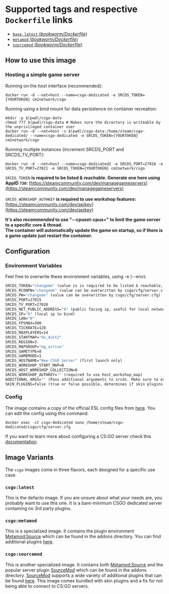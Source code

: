 # Supported tags and respective `Dockerfile` links

- [`base`, `latest` (*bookworm/Dockerfile*)](https://github.com/nuxencs/CSGO-Docker/blob/master/bookworm/Dockerfile)
- [`metamod` (*bookworm/Dockerfile*)](https://github.com/nuxencs/CSGO-Docker/blob/master/bookworm/Dockerfile)
- [`sourcemod` (*bookworm/Dockerfile*)](https://github.com/nuxencs/CSGO-Docker/blob/master/bookworm/Dockerfile)

## How to use this image

### Hosting a simple game server

Running on the *host* interface (recommended):<br/>

```console
docker run -d --net=host --name=csgo-dedicated -e SRCDS_TOKEN={YOURTOKEN} cm2network/csgo
```

Running using a bind mount for data persistence on container recreation:

```console
mkdir -p $(pwd)/csgo-data
chmod 777 $(pwd)/csgo-data # Makes sure the directory is writeable by the unprivileged container user
docker run -d --net=host -v $(pwd)/csgo-data:/home/steam/csgo-dedicated/ --name=csgo-dedicated -e SRCDS_TOKEN={YOURTOKEN} cm2network/csgo
```

Running multiple instances (increment SRCDS_PORT and SRCDS_TV_PORT):

```console
docker run -d --net=host --name=csgo-dedicated2 -e SRCDS_PORT=27016 -e SRCDS_TV_PORT=27021 -e SRCDS_TOKEN={YOURTOKEN} cm2network/csgo
```

`SRCDS_TOKEN` **is required to be listed & reachable. Generate one here using AppID `730`:**
[https://steamcommunity.com/dev/managegameservers](https://steamcommunity.com/dev/managegameservers)<br/><br/>
`SRCDS_WORKSHOP_AUTHKEY` **is required to use workshop features:**
[https://steamcommunity.com/dev/apikey](https://steamcommunity.com/dev/apikey)<br/>

**It's also recommended to use "--cpuset-cpus=" to limit the game server to a specific core & thread.**<br/>
**The container will automatically update the game on startup, so if there is a game update just restart the container.**

## Configuration

### Environment Variables

Feel free to overwrite these environment variables, using -e (--env):

```dockerfile
SRCDS_TOKEN="changeme" (value is is required to be listed & reachable, retrieve token here (AppID 730): https://steamcommunity.com/dev/managegameservers)
SRCDS_RCONPW="changeme" (value can be overwritten by csgo/cfg/server.cfg)
SRCDS_PW="changeme" (value can be overwritten by csgo/cfg/server.cfg)
SRCDS_PORT=27015
SRCDS_TV_PORT=27020
SRCDS_NET_PUBLIC_ADDRESS="0" (public facing ip, useful for local network setups)
SRCDS_IP="0" (local ip to bind)
SRCDS_LAN="0"
SRCDS_FPSMAX=300
SRCDS_TICKRATE=128
SRCDS_MAXPLAYERS=14
SRCDS_STARTMAP="de_dust2"
SRCDS_REGION=3
SRCDS_MAPGROUP="mg_active"
SRCDS_GAMETYPE=0
SRCDS_GAMEMODE=1
SRCDS_HOSTNAME="New CSGO Server" (first launch only)
SRCDS_WORKSHOP_START_MAP=0
SRCDS_HOST_WORKSHOP_COLLECTION=0
SRCDS_WORKSHOP_AUTHKEY="" (required to use host_workshop_map)
ADDITIONAL_ARGS="" (Pass additional arguments to srcds. Make sure to escape correctly!)
SKIN_PLUGINS=false (true or false possible, determines if skin plugins should be installed)
```

### Config

The image contains a copy of the official ESL config files from [here](https://play.eslgaming.com/download/26251762/). You can edit the config using this command:

```console
docker exec -it csgo-dedicated nano /home/steam/csgo-dedicated/csgo/cfg/server.cfg
```

If you want to learn more about configuring a CS:GO server check this [documentation](https://developer.valvesoftware.com/wiki/Counter-Strike:_Global_Offensive_Dedicated_Servers#Advanced_Configuration).

## Image Variants

The `csgo` images come in three flavors, each designed for a specific use case.

### `csgo:latest`

This is the defacto image. If you are unsure about what your needs are, you probably want to use this one. It is a bare-minimum CSGO dedicated server containing no 3rd party plugins.<br/>

### `csgo:metamod`

This is a specialized image. It contains the plugin environment [Metamod:Source](https://www.sourcemm.net) which can be found in the addons directory. You can find additional plugins [here](https://www.sourcemm.net/plugins).

### `csgo:sourcemod`

This is another specialized image. It contains both [Metamod:Source](https://www.sourcemm.net) and the popular server plugin [SourceMod](https://www.sourcemod.net) which can be found in the addons directory. [SourceMod](https://www.sourcemod.net) supports a wide variety of additional plugins that can be found [here](https://www.sourcemod.net/plugins.php). This image comes bundled with skin plugins and a fix for not being able to connect to CS:GO servers.
